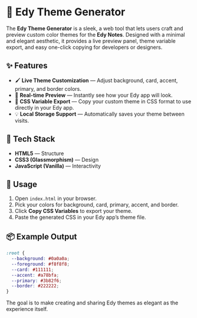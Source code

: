 # 🎨 Edy Theme Generator

The **Edy Theme Generator** is a sleek, a web tool that lets users craft and preview custom color themes for the **Edy Notes**. Designed with a minimal and elegant aesthetic, it provides a live preview panel, theme variable export, and easy one-click copying for developers or designers.

## ✨ Features

* 🖌️ **Live Theme Customization** — Adjust background, card, accent, primary, and border colors.
* 🌈 **Real-time Preview** — Instantly see how your Edy app will look.
* 💾 **CSS Variable Export** — Copy your custom theme in CSS format to use directly in your Edy app.
* 💡 **Local Storage Support** — Automatically saves your theme between visits.

## 🧱 Tech Stack

* **HTML5** — Structure
* **CSS3 (Glassmorphism)** — Design
* **JavaScript (Vanilla)** — Interactivity

## 🚀 Usage

1. Open `index.html` in your browser.
2. Pick your colors for background, card, primary, accent, and border.
3. Click **Copy CSS Variables** to export your theme.
4. Paste the generated CSS in your Edy app’s theme file.

## 📦 Example Output

```css
:root {
  --background: #0a0a0a;
  --foreground: #f8f8f8;
  --card: #111111;
  --accent: #a78bfa;
  --primary: #3b82f6;
  --border: #222222;
}
```



The goal is to make creating and sharing Edy themes as elegant as the experience itself.
